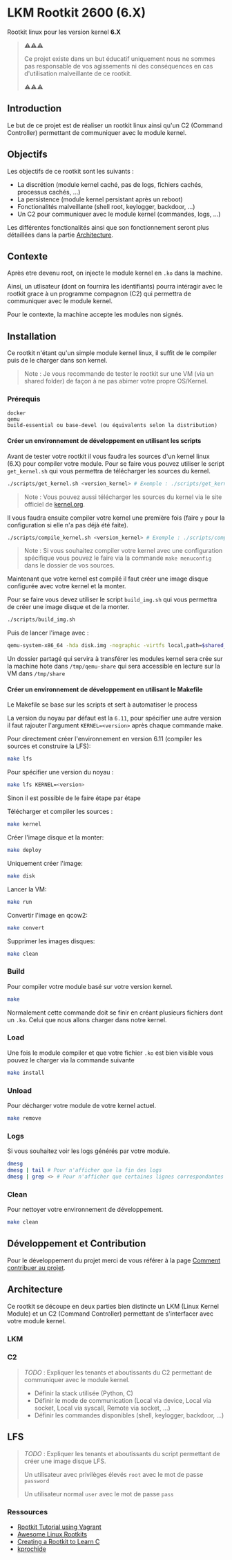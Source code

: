 # LKM Rootkit 2600 (6.X)

Rootkit linux pour les version kernel __6.X__

> ⚠️⚠️⚠️
>
> Ce projet existe dans un but éducatif uniquement nous ne sommes pas responsable de vos agissements ni des conséquences en cas d'utilisation malveillante de ce rootkit.
>
> ⚠️⚠️⚠️

## Introduction

Le but de ce projet est de réaliser un rootkit linux ainsi qu'un C2 (Command Controller) permettant de communiquer avec le module kernel.

## Objectifs

Les objectifs de ce rootkit sont les suivants :

- La discrétion (module kernel caché, pas de logs, fichiers cachés, processus cachés, ...)
- La persistence (module kernel persistant après un reboot)
- Fonctionalités malveillante (shell root, keylogger, backdoor, ...)
- Un C2 pour communiquer avec le module kernel (commandes, logs, ...)

Les différentes fonctionalités ainsi que son fonctionnement seront plus détaillées dans la partie [Architecture](#architecture).

## Contexte

Après etre devenu root, on injecte le module kernel en `.ko` dans la machine.

Ainsi, un utlisateur (dont on fournira les identifiants) pourra intéragir avec le rootkit grace à un programme compagnon (C2) qui permettra de communiquer avec le module kernel.

Pour le contexte, la machine accepte les modules non signés.

## Installation

Ce rootkit n'étant qu'un simple module kernel linux, il suffit de le compiler puis de le charger dans son kernel.

> Note : Je vous recommande de tester le rootkit sur une VM (via un shared folder) de façon à ne pas abimer votre propre OS/Kernel.

### Prérequis

```
docker
qemu
build-essential ou base-devel (ou équivalents selon la distribution)
```

#### Créer un environnement de développement en utilisant les scripts

Avant de tester votre rootkit il vous faudra les sources d'un kernel linux (6.X) pour compiler votre module. Pour se faire vous pouvez utiliser le script `get_kernel.sh` qui vous permettra de télécharger les sources du kernel.

```bash
./scripts/get_kernel.sh <version_kernel> # Exemple : ./scripts/get_kernel.sh 6.11
```

> Note : Vous pouvez aussi télécharger les sources du kernel via le site officiel de [kernel.org](https://www.kernel.org/).

Il vous faudra ensuite compiler votre kernel une première fois (faire `y` pour la configuration si elle n'a pas déjà été faite). 

```bash
./scripts/compile_kernel.sh <version_kernel> # Exemple : ./scripts/compile_kernel.sh 6.11
```

> Note : Si vous souhaitez compiler votre kernel avec une configuration spécifique vous pouvez le faire via la commande `make menuconfig` dans le dossier de vos sources.

Maintenant que votre kernel est compilé il faut créer une image disque configurée avec votre kernel et la monter.

Pour se faire vous devez utiliser le script `build_img.sh` qui vous permettra de créer une image disque et de la monter.

```bash
./scripts/build_img.sh
```

Puis de lancer l'image avec :

```bash
qemu-system-x86_64 -hda disk.img -nographic -virtfs local,path=$shared_folder,mount_tag=host0,security_model=passthrough,id=host0
```

Un dossier partagé qui servira à transférer les modules kernel sera crée sur la machine hote dans `/tmp/qemu-share` qui sera accessible en lecture sur la VM dans `/tmp/share`

#### Créer un environnement de développement en utilisant le Makefile

Le Makefile se base sur les scripts et sert à automatiser le process

La version du noyau par défaut est la `6.11`, pour spécifier une autre version il faut rajouter l'argument `KERNEL=<version>` après chaque commande make.

Pour directement créer l'environnement en version 6.11 (compiler les sources et construire la LFS):

```bash
make lfs
```

Pour spécifier une version du noyau :

```bash
make lfs KERNEL=<version>
```

Sinon il est possible de le faire étape par étape

Télécharger et compiler les sources : 

```bash
make kernel
```

Créer l'image disque et la monter:

```bash
make deploy
```

Uniquement créer l'image:

```bash
make disk
```

Lancer la VM:

```bash
make run
```

Convertir l'image en qcow2:

```bash
make convert
```

Supprimer les images disques:

```bash
make clean
```

### Build

Pour compiler votre module basé sur votre version kernel.

```bash
make
```

Normalement cette commande doit se finir en créant plusieurs fichiers dont un `.ko`. Celui que nous allons charger dans notre kernel.

### Load

Une fois le module compiler et que votre fichier `.ko` est bien visible vous pouvez le charger via la commande suivante

```bash
make install
```

### Unload

Pour décharger votre module de votre kernel actuel.

```bash
make remove
```

### Logs

Si vous souhaitez voir les logs générés par votre module.

```bash
dmesg
dmesg | tail # Pour n'afficher que la fin des logs
dmesg | grep <> # Pour n'afficher que certaines lignes correspondantes à une recherche
```

### Clean

Pour nettoyer votre environnement de développement.

```bash
make clean
```

## Développement et Contribution

Pour le développement du projet merci de vous référer à la page [Comment contribuer au projet](CONTRIBUTING.md).

## Architecture

Ce rootkit se découpe en deux parties bien distincte un LKM (Linux Kernel Module) et un C2 (Command Controller) permettant de s'interfacer avec votre module kernel.

### LKM

### C2

> *TODO* : Expliquer les tenants et aboutissants du C2 permettant de communiquer avec le module kernel.
>
> - Définir la stack utilisée (Python, C)
> - Définir le mode de communication (Local via device, Local via socket, Local via syscall, Remote via socket, ...)
> - Définir les commandes disponibles (shell, keylogger, backdoor, ...)
>

## LFS

> *TODO* : Expliquer les tenants et aboutissants du script permettant de créer une image disque LFS.
>
> Un utilisateur avec privilèges élevés `root` avec le mot de passe `password`
>
> Un utilisateur normal `user` avec le mot de passe `pass`

### Ressources

- [Rootkit Tutorial using Vagrant](https://xcellerator.github.io/posts/linux_rootkits_01/)
- [Awesome Linux Rootkits](https://github.com/milabs/awesome-linux-rootkits)
- [Creating a Rootkit to Learn C](https://h0mbre.github.io/Learn-C-By-Creating-A-Rootkit/)
- [kprochide](https://github.com/spiderpig1297/kprochide)
